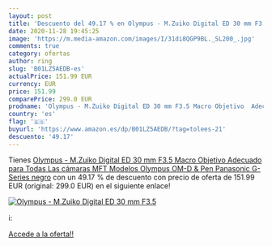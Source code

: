 ```yaml
---
layout: post
title: 'Descuento del 49.17 % en Olympus - M.Zuiko Digital ED 30 mm F3.5 '
date: 2020-11-28 19:45:25
image: 'https://m.media-amazon.com/images/I/31di8QGP9BL._SL200_.jpg'
comments: true
category: ofertas
author: ring
slug: 'B01LZ5AEDB-es'
actualPrice: 151.99 EUR
currency: EUR
price: 151.99
comparePrice: 299.0 EUR
prodname: 'Olympus - M.Zuiko Digital ED 30 mm F3.5 Macro Objetivo  Adecuado para Todas Las cámaras MFT  Modelos Olympus OM-D & Pen  Panasonic G-Series  negro'
country: 'es'
flag: '🇪🇸'
buyurl: 'https://www.amazon.es/dp/B01LZ5AEDB/?tag=tolees-21'
descuento: '49.17'
---
```


Tienes [Olympus - M.Zuiko Digital ED 30 mm F3.5 Macro Objetivo  Adecuado para Todas Las cámaras MFT  Modelos Olympus OM-D & Pen  Panasonic G-Series  negro](https://www.amazon.es/dp/B01LZ5AEDB/?tag=tolees-21) con un 49.17 % de descuento con precio de oferta de 151.99 EUR (original: 299.0 EUR) en el siguiente enlace!

[![Olympus - M.Zuiko Digital ED 30 mm F3.5 ](https://m.media-amazon.com/images/I/31di8QGP9BL._SL200_.jpg)](https://www.amazon.es/dp/B01LZ5AEDB/?tag=tolees-21)

ℹ️:


[Accede a la oferta!!](https://www.amazon.es/dp/B01LZ5AEDB/?tag=tolees-21)
